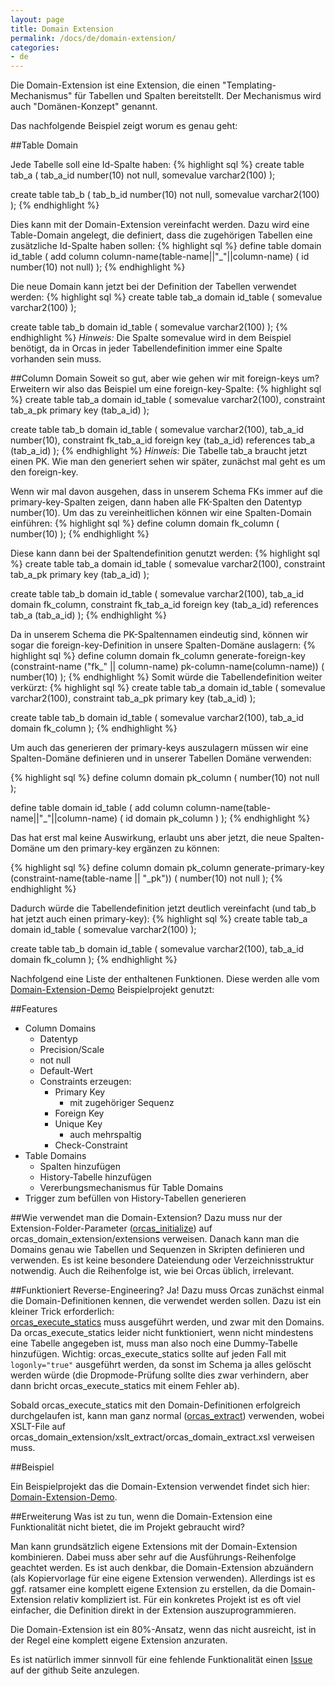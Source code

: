 ```yaml
---
layout: page
title: Domain Extension
permalink: /docs/de/domain-extension/
categories: 
- de
---
```


Die Domain-Extension ist eine Extension, die einen "Templating-Mechanismus" für Tabellen und Spalten bereitstellt. Der Mechanismus wird auch "Domänen-Konzept" genannt. 

Das nachfolgende Beispiel zeigt worum es genau geht:

##Table Domain

Jede Tabelle soll eine Id-Spalte haben:
{% highlight sql %}
create table tab_a
(
  tab_a_id         number(10)          not null,
  somevalue        varchar2(100)
);

create table tab_b
(
  tab_b_id         number(10)          not null,
  somevalue        varchar2(100)
);
{% endhighlight %}

Dies kann mit der Domain-Extension vereinfacht werden. Dazu wird eine Table-Domain angelegt, die definiert, dass die zugehörigen Tabellen eine zusätzliche Id-Spalte haben sollen:
{% highlight sql %}
define table domain id_table
(
  add column column-name(table-name||"_"||column-name) ( id number(10) not null)
);
{% endhighlight %}

Die neue Domain kann jetzt bei der Definition der Tabellen verwendet werden:
{% highlight sql %}
create table tab_a domain id_table
(
  somevalue        varchar2(100)
);

create table tab_b domain id_table
(
  somevalue        varchar2(100)
);
{% endhighlight %}
*Hinweis:* Die Spalte somevalue wird in dem Beispiel benötigt, da in Orcas in jeder Tabellendefinition immer eine Spalte vorhanden sein muss.

##Column Domain
Soweit so gut, aber wie gehen wir mit foreign-keys um? Erweitern wir also das Beispiel um eine foreign-key-Spalte:
{% highlight sql %}
create table tab_a domain id_table
(
  somevalue        varchar2(100),
  constraint tab_a_pk primary key (tab_a_id)
);

create table tab_b domain id_table
(
  somevalue      varchar2(100),
  tab_a_id       number(10),
  constraint fk_tab_a_id foreign key (tab_a_id) references tab_a (tab_a_id)
);
{% endhighlight %}
*Hinweis:* Die Tabelle tab_a braucht jetzt einen PK. Wie man den generiert sehen wir später, zunächst mal geht es um den foreign-key.

Wenn wir mal davon ausgehen, dass in unserem Schema FKs immer auf die primary-key-Spalten zeigen, dann haben alle FK-Spalten den Datentyp number(10). Um das zu vereinheitlichen können wir eine Spalten-Domain einführen:
{% highlight sql %}
define column domain fk_column
(
  number(10)
);
{% endhighlight %}

Diese kann dann bei der Spaltendefinition genutzt werden:
{% highlight sql %}
create table tab_a domain id_table
(
  somevalue        varchar2(100),
  constraint tab_a_pk primary key (tab_a_id)
);

create table tab_b domain id_table
(
  somevalue      varchar2(100),
  tab_a_id       domain fk_column,
  constraint fk_tab_a_id foreign key (tab_a_id) references tab_a (tab_a_id)
);
{% endhighlight %}

Da in unserem Schema die PK-Spaltennamen eindeutig sind, können wir sogar die foreign-key-Definition in unsere Spalten-Domäne auslagern:
{% highlight sql %}
define column domain fk_column
generate-foreign-key (constraint-name ("fk_" || column-name) pk-column-name(column-name))
(
  number(10)
);
{% endhighlight %}
Somit würde die Tabellendefinition weiter verkürzt:
{% highlight sql %}
create table tab_a domain id_table
(
  somevalue        varchar2(100),
  constraint tab_a_pk primary key (tab_a_id)
);

create table tab_b domain id_table
(
  somevalue      varchar2(100),
  tab_a_id       domain fk_column
);
{% endhighlight %}

Um auch das generieren der primary-keys auszulagern müssen wir eine Spalten-Domäne definieren und in unserer Tabellen Domäne verwenden:

{% highlight sql %}
define column domain pk_column
(
  number(10) not null
);

define table domain id_table
(
  add column column-name(table-name||"_"||column-name) ( id domain pk_column )
);
{% endhighlight %}

Das hat erst mal keine Auswirkung, erlaubt uns aber jetzt, die neue Spalten-Domäne um den primary-key ergänzen zu können:

{% highlight sql %}
define column domain pk_column
generate-primary-key (constraint-name(table-name || "_pk"))
(
  number(10) not null
);
{% endhighlight %}

Dadurch würde die Tabellendefinition jetzt deutlich vereinfacht (und tab_b hat jetzt auch einen primary-key):
{% highlight sql %}
create table tab_a domain id_table
(
  somevalue        varchar2(100)
);

create table tab_b domain id_table
(
  somevalue      varchar2(100),
  tab_a_id       domain fk_column
);
{% endhighlight %}

Nachfolgend eine Liste der enthaltenen Funktionen. Diese werden alle vom [Domain-Extension-Demo]({{site.baseurl}}/docs/de/examples/#domain_extension_demo) Beispielprojekt genutzt:

##Features

* Column Domains
  * Datentyp
  * Precision/Scale
  * not null
  * Default-Wert
  * Constraints erzeugen:
    * Primary Key
      * mit zugehöriger Sequenz
    * Foreign Key
    * Unique Key
      * auch mehrspaltig
    * Check-Constraint 
* Table Domains
  * Spalten hinzufügen
  * History-Tabelle hinzufügen
  * Vererbungsmechanismus für Table Domains
* Trigger zum befüllen von History-Tabellen generieren


##Wie verwendet man die Domain-Extension?
Dazu muss nur der Extension-Folder-Parameter ([orcas_initialize]({{site.baseurl}}/docs/de/ant-tasks/#orcas_initialize)) auf orcas_domain_extension/extensions verweisen.
Danach kann man die Domains genau wie Tabellen und Sequenzen in Skripten definieren und verwenden. Es ist keine besondere Dateiendung oder Verzeichnisstruktur notwendig. Auch die Reihenfolge ist, wie bei Orcas üblich, irrelevant.

##Funktioniert Reverse-Engineering?
Ja! Dazu muss Orcas zunächst einmal die Domain-Definitionen kennen, die verwendet werden sollen. Dazu ist ein kleiner Trick erforderlich:
<br/>[orcas_execute_statics]({{site.baseurl}}/docs/de/ant-tasks/#orcas_execute_statics) muss ausgeführt werden, und zwar mit den Domains. Da orcas_execute_statics leider nicht funktioniert, wenn nicht mindestens eine Tabelle angegeben ist, muss man also noch eine Dummy-Tabelle hinzufügen. Wichtig: orcas_execute_statics sollte auf jeden Fall mit <code>logonly="true"</code> ausgeführt werden, da sonst im Schema ja alles gelöscht werden würde (die Dropmode-Prüfung sollte dies zwar verhindern, aber dann bricht orcas_execute_statics mit einem Fehler ab). 

Sobald orcas_execute_statics mit den Domain-Definitionen erfolgreich durchgelaufen ist, kann man ganz normal ([orcas_extract]({{site.baseurl}}/docs/de/ant-tasks/#orcas_extract)) verwenden, wobei XSLT-File auf orcas_domain_extension/xslt_extract/orcas_domain_extract.xsl verweisen muss.

##Beispiel

Ein Beispielprojekt das die Domain-Extension verwendet findet sich hier: [Domain-Extension-Demo]({{site.baseurl}}/docs/de/examples/#domain_extension_demo).

##Erweiterung
Was ist zu tun, wenn die Domain-Extension eine Funktionalität nicht bietet, die im Projekt gebraucht wird?

Man kann grundsätzlich eigene Extensions mit der Domain-Extension kombinieren. Dabei muss aber sehr auf die Ausführungs-Reihenfolge geachtet werden. Es ist auch denkbar, die Domain-Extension abzuändern (als Kopiervorlage für eine eigene Extension verwenden).
Allerdings ist es ggf. ratsamer eine komplett eigene Extension zu erstellen, da die Domain-Extension relativ kompliziert ist. Für ein konkretes Projekt ist es oft viel einfacher, die Definition direkt in der Extension auszuprogrammieren.

Die Domain-Extension ist ein 80%-Ansatz, wenn das nicht ausreicht, ist in der Regel eine komplett eigene Extension anzuraten. 

Es ist natürlich immer sinnvoll für eine fehlende Funktionalität einen <a href="{{ site.github_issues }}">Issue</a> auf der github Seite anzulegen.

